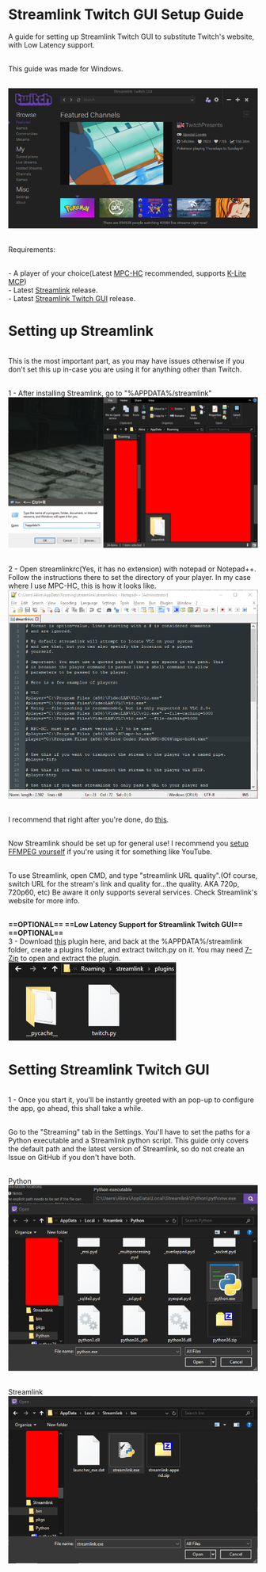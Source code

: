 # Streamlink Twitch GUI Setup Guide
A guide for setting up Streamlink Twitch GUI to substitute Twitch's website, with Low Latency support.

<br>This guide was made for Windows.

<br>![A image here](https://raw.githubusercontent.com/AkiraJkr/Streamlink-Twitch-GUI-Setup-Guide/master/data/Streamlink_Twitch_GUI_SS.png)

<br>Requirements:

<br>- A player of your choice(Latest [MPC-HC](https://mpc-hc.org/) recommended, supports [K-Lite MCP](https://www.codecguide.com/download_kl.htm))
<br>- Latest [Streamlink](https://streamlink.github.io/) release.
<br>- Latest [Streamlink Twitch GUI](https://github.com/streamlink/streamlink-twitch-gui) release.

# Setting up Streamlink

<br>This is the most important part, as you may have issues otherwise if you don't set this up in-case you are using it for anything other than Twitch.

<br>1 - After installing Streamlink, go to "%APPDATA%/streamlink"
<br>![Oh hello, a image should be here.](https://raw.githubusercontent.com/AkiraJkr/Streamlink-Twitch-GUI-Setup-Guide/master/data/Streamlink_Setup_1.png)

<br>2 - Open streamlinkrc(Yes, it has no extension) with notepad or Notepad++.
Follow the instructions there to set the directory of your player. In my case where I use MPC-HC, this is how it looks like.
<br>![Oh hello, are you looking for easter eggs?](https://raw.githubusercontent.com/AkiraJkr/Streamlink-Twitch-GUI-Setup-Guide/master/data/Streamlink_Setup_2.png)

<br>I recommend that right after you're done, do [this](https://streamlink.github.io/cli.html#cmdoption-twitch-oauth-token).

<br>Now Streamlink should be set up for general use! I recommend you [setup FFMPEG yourself](https://streamlink.github.io/cli.html#cmdoption-ffmpeg-ffmpeg) if you're using it for something like YouTube.

<br>To use Streamlink, open CMD, and type "streamlink URL quality".(Of course, switch URL for the stream's link and quality for...the quality. AKA 720p, 720p60, etc) Be aware it only supports several services. Check Streamlink's website for more info.


<br>**==OPTIONAL== ==Low Latency Support for Streamlink Twitch GUI== ==OPTIONAL==**
<br>3 - Download [this](https://gist.github.com/back-to/8e9ed3c60e5932d8c7a67ccd43b906d0/) plugin here, and back at the %APPDATA%/streamlink folder, create a plugins folder, and extract twitch.py on it. You may need [7-Zip](https://www.7-zip.org/) to open and extract the plugin.
<br>![Nope, no easter eggs here, go home.](https://raw.githubusercontent.com/AkiraJkr/Streamlink-Twitch-GUI-Setup-Guide/master/data/Streamlink_Setup_3.png)

# Setting Streamlink Twitch GUI

<br>1 - Once you start it, you'll be instantly greeted with an pop-up to configure the app, go ahead, this shall take a while.

<br>Go to the "Streaming" tab in the Settings. You'll have to set the paths for a Python executable and a Streamlink python script. This guide only covers the default path and  the latest version of Streamlink, so do not create an Issue on GitHub if you don't have both.

<br>Python
<br>![The cake is a lie.](https://raw.githubusercontent.com/AkiraJkr/Streamlink-Twitch-GUI-Setup-Guide/master/data/Twitch_GUI_SS_Python.png)

<br>Streamlink
<br>![The cake is a lie.](https://raw.githubusercontent.com/AkiraJkr/Streamlink-Twitch-GUI-Setup-Guide/master/data/Twitch_GUI_SS_Streamlink.png)